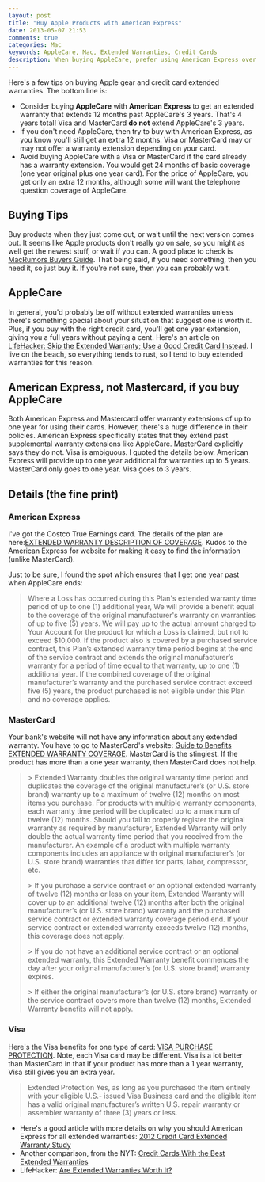 ```yaml
---
layout: post
title: "Buy Apple Products with American Express"
date: 2013-05-07 21:53
comments: true
categories: Mac
keywords: AppleCare, Mac, Extended Warranties, Credit Cards
description: When buying AppleCare, prefer using American Express over Visa and MasterCard, or don't buy AppleCare if Visa or MasterCard extends your warranty.
---
```


<p>
Here's a few tips on buying Apple gear and credit card extended warranties. The
bottom line is:
</p><ul>
<li>Consider buying <b>AppleCare</b> with <b>American Express</b> to get an extended warranty that
  extends 12 months past AppleCare's 3 years. That's 4 years total! Visa and
  MasterCard <b>do not</b> extend AppleCare's 3 years.
</li>
<li>If you don't need AppleCare, then try to buy with American Express, as you know you'll
  still get an extra 12 months. Visa or MasterCard may or may not offer a
  warranty extension depending on your card.
</li>
<li>Avoid buying AppleCare with a Visa or MasterCard if the card already has a
  warranty extension. You would get 24 months of basic coverage (one year
  original plus one year card). For the price of AppleCare, you get only an
  extra 12 months, although some will want the telephone question coverage of
  AppleCare.
</li>
</ul>


  

<!-- more -->


<div id="outline-container-1" class="outline-2">
<h2 id="sec-1">Buying Tips</h2>
<div class="outline-text-2" id="text-1">

<p>Buy products when they just come out, or wait until the next version comes out.
It seems like Apple products don't really go on sale, so you might as well get
the newest stuff, or wait if you can. A good place to check is <a href="http://buyersguide.macrumors.com/">MacRumors Buyers Guide</a>. That being said, if you need something, then you need it, so just buy
it. If you're not sure, then you can probably wait.
</p>
</div>

</div>

<div id="outline-container-2" class="outline-2">
<h2 id="sec-2">AppleCare</h2>
<div class="outline-text-2" id="text-2">

<p>In general, you'd probably be off without extended warranties unless there's
something special about your situation that suggest one is worth it. Plus, if
you buy with the right credit card, you'll get one year extension, giving you a
full years without paying a cent. Here's an article on <a href="http://lifehacker.com/5697141/skip-the-extended-warranty-use-a-good-credit-card-instead">LifeHacker: Skip the Extended Warranty; Use a Good Credit Card Instead</a>. I live on the beach, so
everything tends to rust, so I tend to buy extended warranties for this reason.
</p>
</div>

</div>

<div id="outline-container-3" class="outline-2">
<h2 id="sec-3">American Express, not Mastercard, if you buy AppleCare</h2>
<div class="outline-text-2" id="text-3">

<p>Both American Express and Mastercard offer warranty extensions of up to one year for using
their cards. However, there's a huge difference in their policies. American Express
specifically states that they extend past supplemental warranty extensions like
AppleCare. MasterCard explicitly says they do not. Visa is ambiguous. I quoted
the details below. American Express will provide up to one year additional for warranties
up to 5 years. MasterCard only goes to one year. Visa goes to 3 years.
</p>

</div>

</div>

<div id="outline-container-4" class="outline-2">
<h2 id="sec-4">Details (the fine print)</h2>
<div class="outline-text-2" id="text-4">


</div>

<div id="outline-container-4-1" class="outline-3">
<h3 id="sec-4-1">American Express</h3>
<div class="outline-text-3" id="text-4-1">

<p>I've got the Costco True Earnings card. The details of the plan are
here:<a href="http://www.americanexpress.com/us/content/pdf/card-benefits/TrueEarningsCardfromCostcoandAmericanExpress/EW-DOC-CCSG.pdf">EXTENDED WARRANTY DESCRIPTION OF COVERAGE</a>. Kudos to the American Express for website
for making it easy to find the information (unlike MasterCard).
</p>
<p>
Just to be sure, I found the spot which ensures that I get one year past when
AppleCare ends:
</p>
<blockquote>

<p>Where a Loss has occurred during this Plan's extended warranty time period of up
to one (1) additional year, We will provide a benefit equal to the coverage of
the original manufacturer's warranty on warranties of up to five (5) years. We
will pay up to the actual amount charged to Your Account for the product for
which a Loss is claimed, but not to exceed $10,000. If the product also is
covered by a purchased service contract, this Plan’s extended warranty time
period begins at the end of the service contract and extends the original
manufacturer’s warranty for a period of time equal to that warranty, up to one
(1) additional year. If the combined coverage of the original manufacturer’s
warranty and the purchased service contract exceed five (5) years, the product
purchased is not eligible under this Plan and no coverage applies.
</p>
</blockquote>



</div>

</div>

<div id="outline-container-4-2" class="outline-3">
<h3 id="sec-4-2">MasterCard</h3>
<div class="outline-text-3" id="text-4-2">

<p>Your bank's website will not have any information about any extended warranty.
You have to go to MasterCard's website: <a href="http://www.mastercard.com/us/personal/en/cardholderservices/guidetobenefits/pdf/489247_extended_warranty_v2.pdf">Guide to Benefits EXTENDED WARRANTY COVERAGE</a>. MasterCard is the stingiest. If the product has more than a one year
warranty, then MasterCard does not help.
</p>
<blockquote>

<p>&gt; Extended Warranty doubles the original warranty time period and duplicates the coverage of
the original manufacturer’s (or U.S. store brand) warranty up to a maximum of twelve (12)
months on most items you purchase. For products with multiple warranty components,
each warranty time period will be duplicated up to a maximum of twelve (12) months.
Should you fail to properly register the original warranty as required by manufacturer,
Extended Warranty will only double the actual warranty time period that you received from
the manufacturer. An example of a product with multiple warranty components includes an
appliance with original manufacturer’s (or U.S. store brand) warranties that differ for parts,
labor, compressor, etc.
</p>
<p>
&gt; If you purchase a service contract or an optional extended warranty of twelve (12) months
or less on your item, Extended Warranty will cover up to an additional twelve (12) months
after both the original manufacturer’s (or U.S. store brand) warranty and the purchased
service contract or extended warranty coverage period end. If your service contract or
extended warranty exceeds twelve (12) months, this coverage does not apply.
</p>
<p>
&gt; If you do not have an additional service contract or an optional extended warranty, this
Extended Warranty benefit commences the day after your original manufacturer’s (or U.S.
store brand) warranty expires.
</p>
<p>
&gt; If either the original manufacturer’s (or U.S. store brand) warranty or the service contract
covers more than twelve (12) months, Extended Warranty benefits will not apply.
</p>
</blockquote>


</div>

</div>

<div id="outline-container-4-3" class="outline-3">
<h3 id="sec-4-3">Visa</h3>
<div class="outline-text-3" id="text-4-3">

<p>Here's the Visa benefits for one type of card: <a href="http://usa.visa.com/business/why-pay-with-visa/security-benefits/bft-purchase-security.html">VISA PURCHASE PROTECTION</a>. Note,
each Visa card may be different. Visa is a lot better than MasterCard in that
if your product has more than a 1 year warranty, Visa still gives you an extra
year.
</p>
<blockquote>

<p>Extended Protection Yes, as long as you purchased the item entirely with your
eligible U.S.- issued Visa Business card and the eligible item has a valid
original manufacturer’s written U.S. repair warranty or assembler warranty of
three (3) years or less.
</p>
</blockquote>





<ul>
<li>Here's a good article with more details on why you should American Express for all
  extended warranties: <a href="http://www.cardhub.com/edu/credit-card-extended-warranty-study/">2012 Credit Card Extended Warranty Study</a>
</li>
<li>Another comparison, from the NYT: <a href="http://bucks.blogs.nytimes.com/2012/08/01/credit-cards-with-the-best-extended-warranties/">Credit Cards With the Best Extended Warranties</a>
</li>
<li>LifeHacker: <a href="http://lifehacker.com/5871487/are-extended-warranties-worth-it">Are Extended Warranties Worth It?</a>
</li>
</ul>

</div>
</div>
</div>
